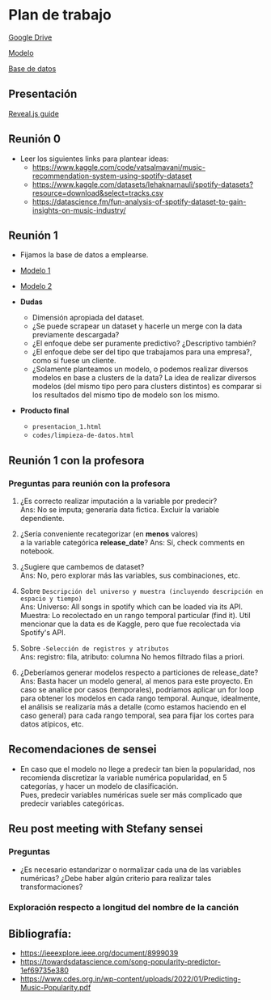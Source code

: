 # Plan de trabajo

[Google Drive](https://drive.google.com/drive/folders/17FhWbmf-yrM_O8_6QcMLvTLurjviZqyu)

[Modelo](https://www.kaggle.com/datasets/lehaknarnauli/spotify-datasets)

[Base de datos](https://www.kaggle.com/datasets/yamaerenay/spotify-dataset-19212020-600k-tracks?resource=download)

## Presentación

[Reveal.js guide](https://quarto.org/docs/presentations/revealjs/)

## Reunión 0

- Leer los siguientes links para plantear ideas:
    - <https://www.kaggle.com/code/vatsalmavani/music-recommendation-system-using-spotify-dataset>
    - <https://www.kaggle.com/datasets/lehaknarnauli/spotify-datasets?resource=download&select=tracks.csv>
    - <https://datascience.fm/fun-analysis-of-spotify-dataset-to-gain-insights-on-music-industry/>

## Reunión 1

- Fijamos la base de datos a emplearse.

- [Modelo 1](https://adrian-mb97.medium.com/predicting-the-odds-a-song-of-reaching-the-billboard-hot-100-d48776da386b)

- [Modelo 2](https://github.com/jesperhemmingsson/Spotify-EDA)

- **Dudas** 
    - Dimensión apropiada del dataset.
    - ¿Se puede scrapear un dataset y 
    hacerle un merge con la data previamente descargada?
    - ¿El enfoque debe ser puramente predictivo? ¿Descriptivo también?
    - ¿El enfoque debe ser del tipo que trabajamos para una empresa?, como si fuese un cliente.
    - ¿Solamente planteamos un modelo, o podemos realizar diversos modelos en base a clusters de la data? 
    La idea de realizar diversos modelos (del mismo tipo pero para clusters distintos) es comparar si los resultados del mismo tipo de modelo son los mismo. 

- **Producto final**
    - `presentacion_1.html` 
    - `codes/limpieza-de-datos.html` 

## Reunión 1 con la profesora

### Preguntas para reunión con la profesora

1. ¿Es correcto realizar imputación a la variable por predecir? \
  Ans: No se imputa; generaría data fictica.
       Excluir la variable dependiente.

1. ¿Sería conveniente recategorizar (en **menos** valores) \
a la variable categórica **release_date**?
  Ans: Sí, check comments en notebook.

1. ¿Sugiere que cambemos de dataset? \
  Ans: No, pero explorar más las variables, sus combinaciones, etc.

1. Sobre `Descripción del universo y muestra (incluyendo descripción en espacio y tiempo)` \
  Ans:
      Universo: All songs in spotify which can be loaded via its API.
      Muestra: Lo recolectado en un rango temporal particular (find it).
      Util mencionar que la data es de Kaggle, pero que fue recolectada via Spotify's API.

1. Sobre `-Selección de registros y atributos` \
  Ans:
    registro: fila, atributo: columna
    No hemos filtrado filas a priori.

1. ¿Deberíamos generar modelos respecto a particiones de release_date? \
  Ans: Basta hacer un modelo general, al menos para este proyecto.
       En caso se analice por casos (temporales), podríamos aplicar
       un for loop para obtener los modelos en cada rango temporal.
       Aunque, idealmente, el análisis se realizaría más a detalle
       (como estamos haciendo en el caso general) para cada rango temporal,
       sea para fijar los cortes para datos atípicos, etc.

## Recomendaciones de sensei

- En caso que el modelo no llege a predecir tan bien la popularidad,
nos recomienda discretizar la variable numérica popularidad, en 5 
categorías, y hacer un modelo de clasificación. \
Pues, predecir variables numéricas suele ser más complicado
que predecir variables categóricas.

## Reu post meeting with Stefany sensei

### Preguntas

- ¿Es necesario estandarizar o normalizar cada una de 
las variables numéricas? ¿Debe haber algún criterio
para realizar tales transformaciones?

### Exploración respecto a longitud del nombre de la canción



## Bibliografía:

- https://ieeexplore.ieee.org/document/8999039
- https://towardsdatascience.com/song-popularity-predictor-1ef69735e380
- https://www.cdes.org.in/wp-content/uploads/2022/01/Predicting-Music-Popularity.pdf

